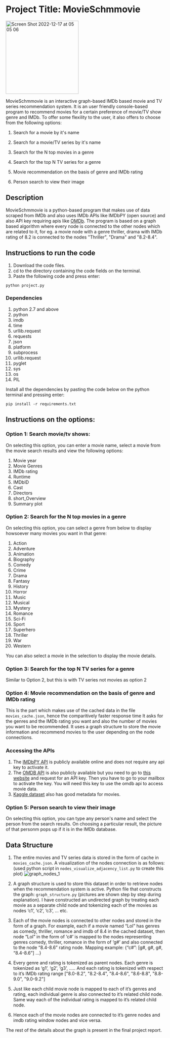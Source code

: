 # Project Title: MovieSchmmovie 

<img width="230" alt="Screen Shot 2022-12-17 at 05 05 06" src="https://user-images.githubusercontent.com/47816217/208236610-4d041f60-30d4-473b-94bc-99b04a69384e.png">


MovieSchmmovie is an interactive graph-based IMDb based movie and TV series recommendation system. It is an user friendly console-based program to 
recommend movies for a certain preference of movie/TV show genre and IMDb. To offer some flexility to the user, it also offers to choose from the following options:

1. Search for a movie by it's name 

1. Search for a movie/TV series by it's name
2. Search for the N top movies in a genre
3. Search for the top N TV series for a genre
4. Movie recommendation on the basis of genre and IMDb rating
5. Person search to view their image

## Description

MovieSchmmovie is a python-based program that makes use of data scraped from IMDb and also uses IMDb APIs like IMDbPY (open source) and also API key requiring apis like [OMDb](https://www.omdbapi.com/). The program is based on a graph based algorithm where every node is connected to the other nodes
which are related to it, for eg. a movie node with a genre thriller, drama with IMDb rating of 8.2 is connected to the nodes "Thriller", "Drama" and "8.2-8.4". 

## Instructions to run the code
1. Download the code files.
2. cd to the directory containing the code fields on the terminal.
3. Paste the following code and press enter:
```
python project.py
```
### Dependencies
1. python 2.7 and above
2. python
3. imdb
4. time
5. urllib.request
6. requests
7. json
8. platform   
9. subprocess  
10. urllib.request
11. pyglet
12. sys
13. os
14. PIL

Install all the dependencies by pasting the code below on the python terminal and pressing enter: 

```
pip install -r requirements.txt
```

## Instructions on the options:
### Option 1: Search movie/tv shows:

On selecting this option, you can enter a movie name, select a movie from the movie search results and view the following options:
1. Movie year
2. Movie Genres
3. IMDb rating
4. Runtime 
5. IMDbID
6. Cast
7. Directors
8. short_Overview
9. Summary plot

### Option 2: Search for the N top movies in a genre

On selecting this option, you can select a genre from below to display howsoever many movies you want in that genre:
1. Action
2. Adventure
3. Animation
4. Biography
5. Comedy
6. Crime
7. Drama
8. Fantasy
9. History
10. Horror
11. Music
12. Musical
13. Mystery
14. Romance
15. Sci-Fi
16. Sport
17. Superhero
18. Thriller
19. War
20. Western

You can also select a movie in the selection to display the movie details.

### Option 3: Search for the top N TV series for a genre

Similar to Option 2, but this is with TV series not movies as option 2

### Option 4: Movie recommendation on the basis of genre and IMDb rating

This is the part which makes use of the cached data in the file `movies_cache.json`, hence the comparitively faster response time
It asks for the genres and the IMDb rating you want and also the number of movies you want to be recommended. It uses a graph structure to 
store the movie information and recommend movies to the user depending on the node connections.


### Accessing the APIs

1. The [IMDbPY API](https://pypi.org/project/IMDbPY/) is publicly available online and does not require any api key to activate it.
2. The [OMDB API](https://www.omdbapi.com/) is also publicly available but you need to go to [this website](https://www.omdbapi.com/) and request 
    for an API key. Then you have to go to your mailbox to activate the key. You will need this key to use the omdb api to access movie data.
3. [Kaggle dataset](https://www.kaggle.com/datasets/rounakbanik/the-movies-dataset) also has good metadata for movies.

### Option 5: Person search to view their image

On selecting this option, you can type any person's name and select the person from the search results. On choosing a particular result, the picture of that personm pops up if it is in the IMDb database.

## Data Structure

1. The entire movies and TV series data is stored in the form of cache in `movies_cache.json`. A visualization of the nodes connection is as follows: 
(used python script in `nodes_visualize_adjacency_list.py` to create this plot)
![graph_nodes_1](https://user-images.githubusercontent.com/47816217/208280044-3ee41969-417a-4991-ba6b-a5b3d9149b8f.png)

2. A graph structure is used to store this dataset in order to retrieve nodes when the recommendation system is active.
Python file that constructs the graph: `graph_structure.py` (pictures are shown step by step during explanation). I have constructed an 
undirected graph by treating each movie as a separate child node and tokenizing each of the movies as nodes ‘c1’, ‘c2’, ‘c3’, ... etc.

3. Each of the movie nodes is connected to other nodes and stored in the form of a graph. For example, each if a movie named “Lol” has genres as comedy, thriller, romance and imdb of 8.4 in the cached dataset, then node “Lol” in the form of ‘c#’ is mapped to the nodes representing genres comedy, thriller, romance in the form of ‘g#’ and also connected to the node “8.4-8.6” rating node.
Mapping example:
{“c#”: [g#, g#, g#, “8.4-8.6”]
…}

4. Every genre and rating is tokenized as parent nodes. Each genre is tokenized as ‘g1’, ‘g2’, ‘g3’, ….. And each rating is tokenized with respect to it’s IMDb rating range  ["8.0-8.2", "8.2-8.4", "8.4-8.6", "8.6-8.8", "8.8-9.0", "9.0-9.2"]

5. Just like each child movie node is mapped to each of it’s genres and rating, each individual genre is also connected to it’s related child node. Same way each of the individual rating is mapped to it’s related child node.

6. Hence each of the movie nodes are connected to it’s genre nodes and imdb rating window nodes and vice versa.

The rest of the details about the graph is present in the final project report.
